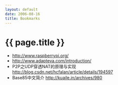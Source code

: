 ```yaml
---
layout: default
date: 2006-08-16
title: Bookmarks
---
```


# {{ page.title }}

- <http://www.raspberrypi.org/>
- <http://www.adapteva.com/introduction/> 
- P2P之UDP穿透NAT的原理与实现 <http://blog.csdn.net/hcfalan/article/details/194597>
- Base85中文简介 <http://kuaile.in/archives/980>